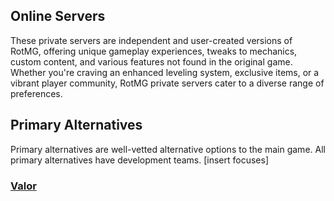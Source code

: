 ## Online Servers

These private servers are independent and user-created versions of RotMG, offering unique gameplay experiences, tweaks to mechanics, custom content, and various features not found in the original game. Whether you're craving an enhanced leveling system, exclusive items, or a vibrant player community, RotMG private servers cater to a diverse range of preferences.

## Primary Alternatives

Primary alternatives are well-vetted alternative options to the main game. All primary alternatives have development teams. [insert focuses]

### [Valor](https://valorserver.com)
 

### 

